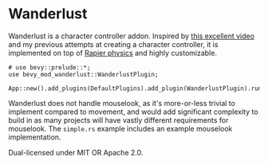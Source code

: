 # Wanderlust
Wanderlust is a character controller addon. Inspired by [this excellent video](https://www.youtube.com/watch?v=qdskE8PJy6Q) and
my previous attempts at creating a character controller, it is implemented on top of [Rapier physics](https://rapier.rs/)
and highly customizable.

```rust,no_run
# use bevy::prelude::*;
use bevy_mod_wanderlust::WanderlustPlugin;

App::new().add_plugins(DefaultPlugins).add_plugin(WanderlustPlugin).run()
```
 
Wanderlust does not handle mouselook, as it's more-or-less trivial to implement compared to movement, and would add significant complexity to build in
as many projects will have vastly different requirements for mouselook. The `simple.rs` example includes an example mouselook implementation.

Dual-licensed under MIT OR Apache 2.0.